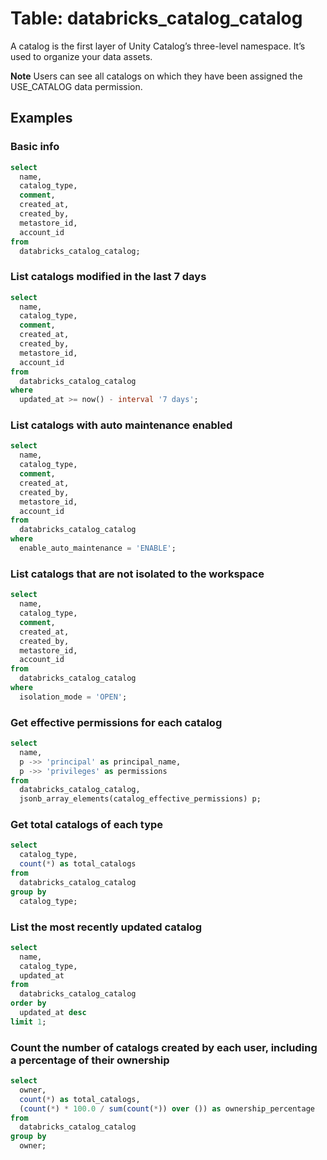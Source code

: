 # Table: databricks_catalog_catalog

A catalog is the first layer of Unity Catalog’s three-level namespace. It’s used to organize your data assets.

**Note** Users can see all catalogs on which they have been assigned the USE_CATALOG data permission.

## Examples

### Basic info

```sql
select
  name,
  catalog_type,
  comment,
  created_at,
  created_by,
  metastore_id,
  account_id
from
  databricks_catalog_catalog;
```

### List catalogs modified in the last 7 days

```sql
select
  name,
  catalog_type,
  comment,
  created_at,
  created_by,
  metastore_id,
  account_id
from
  databricks_catalog_catalog
where
  updated_at >= now() - interval '7 days';
```

### List catalogs with auto maintenance enabled

```sql
select
  name,
  catalog_type,
  comment,
  created_at,
  created_by,
  metastore_id,
  account_id
from
  databricks_catalog_catalog
where
  enable_auto_maintenance = 'ENABLE';
```

### List catalogs that are not isolated to the workspace

```sql
select
  name,
  catalog_type,
  comment,
  created_at,
  created_by,
  metastore_id,
  account_id
from
  databricks_catalog_catalog
where
  isolation_mode = 'OPEN';
```

### Get effective permissions for each catalog

```sql
select
  name,
  p ->> 'principal' as principal_name,
  p ->> 'privileges' as permissions
from
  databricks_catalog_catalog,
  jsonb_array_elements(catalog_effective_permissions) p;
```

### Get total catalogs of each type

```sql
select
  catalog_type,
  count(*) as total_catalogs
from
  databricks_catalog_catalog
group by
  catalog_type;
```

### List the most recently updated catalog

```sql
select
  name,
  catalog_type,
  updated_at
from
  databricks_catalog_catalog
order by
  updated_at desc
limit 1;
```

### Count the number of catalogs created by each user, including a percentage of their ownership

```sql
select
  owner,
  count(*) as total_catalogs,
  (count(*) * 100.0 / sum(count(*)) over ()) as ownership_percentage
from
  databricks_catalog_catalog
group by
  owner;
```